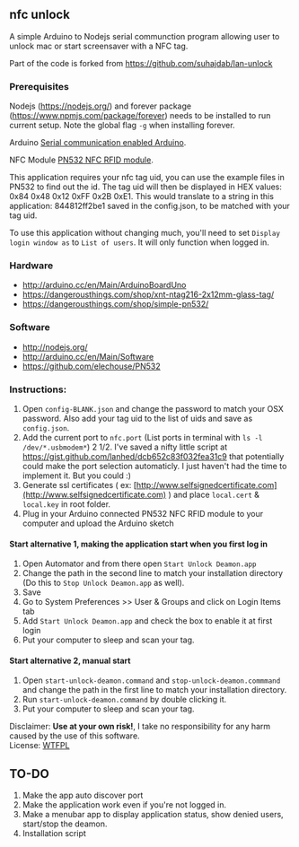 ## nfc unlock 

A simple Arduino to Nodejs serial communction program allowing user to unlock mac or start screensaver with a NFC tag.

Part of the code is forked from https://github.com/suhajdab/lan-unlock

### Prerequisites
Nodejs (https://nodejs.org/) and forever package (https://www.npmjs.com/package/forever) needs to be installed to run current setup. Note the global flag `-g` when installing forever.

Arduino [Serial communication enabled Arduino](http://arduino.cc/en/Main/Products).

NFC Module [PN532 NFC RFID module](http://www.elechouse.com/elechouse/index.php?main_page=product_info&cPath=90_93&products_id=2242).

This application requires your nfc tag uid, you can use the example files in PN532 to find out the id. The tag uid will then be displayed in HEX values: 0x84 0x48 0x12 0xFF 0x2B 0xE1. This would translate to a string in this application: 844812ff2be1 saved in the config.json, to be matched with your tag uid.

To use this application without changing much, you'll need to set `Display login window as` to `List of users`. It will only function when logged in.

### Hardware
+ http://arduino.cc/en/Main/ArduinoBoardUno 
+ https://dangerousthings.com/shop/xnt-ntag216-2x12mm-glass-tag/ 
+ https://dangerousthings.com/shop/simple-pn532/ 

### Software
+ http://nodejs.org/
+ http://arduino.cc/en/Main/Software 
+ https://github.com/elechouse/PN532

### Instructions:

1. Open `config-BLANK.json` and change the password to match your OSX password. Also add your tag uid to the list of uids and save as `config.json`.
2. Add the current port to `nfc.port` (List ports in terminal with `ls -l /dev/*.usbmodem*`)
2 1/2. I've saved a nifty little script at https://gist.github.com/lanhed/dcb652c83f032fea31c9 that potentially could make the port selection automaticly. I just haven't had the time to implement it. But you could :)
3. Generate ssl certificates ( ex: [http://www.selfsignedcertificate.com](http://www.selfsignedcertificate.com) ) and place `local.cert` & `local.key` in root folder.
4. Plug in your Arduino connected PN532 NFC RFID module to your computer and upload the Arduino sketch

#### Start alternative 1, making the application start when you first log in
1. Open Automator and from there open `Start Unlock Deamon.app`
2. Change the path in the second line to match your installation directory (Do this to `Stop Unlock Deamon.app` as well).
3. Save
4. Go to System Preferences >> User & Groups and click on Login Items tab
5. Add `Start Unlock Deamon.app` and check the box to enable it at first login
6. Put your computer to sleep and scan your tag.

#### Start alternative 2, manual start
1. Open `start-unlock-deamon.command` and `stop-unlock-deamon.commmand` and change the path in the first line to match your installation directory.
2. Run `start-unlock-deamon.command` by double clicking it.
3. Put your computer to sleep and scan your tag.
 	

Disclaimer: **Use at your own risk!**, I take no responsibility for any harm caused by the use of this software.  
License: [WTFPL](http://www.wtfpl.net/)

## TO-DO
1. Make the app auto discover port
2. Make the application work even if you're not logged in.
3. Make a menubar app to display application status, show denied users, start/stop the deamon.
4. Installation script
